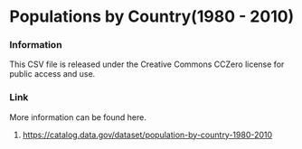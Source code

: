 # Populations by Country(1980 - 2010)

### Information
This CSV file is released under the Creative Commons CCZero license for public
access and use.

### Link
More information can be found here.
1) https://catalog.data.gov/dataset/population-by-country-1980-2010